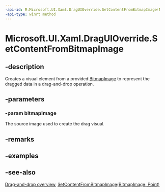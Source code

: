 ```yaml
---
-api-id: M:Microsoft.UI.Xaml.DragUIOverride.SetContentFromBitmapImage(Microsoft.UI.Xaml.Media.Imaging.BitmapImage)
-api-type: winrt method
---
```


<!-- Method syntax
public void SetContentFromBitmapImage(Microsoft.UI.Xaml.Media.Imaging.BitmapImage bitmapImage)
-->

# Microsoft.UI.Xaml.DragUIOverride.SetContentFromBitmapImage

## -description

Creates a visual element from a provided [BitmapImage](../microsoft.ui.xaml.media.imaging/bitmapimage.md) to represent the dragged data in a drag-and-drop operation.

## -parameters

### -param bitmapImage

The source image used to create the drag visual.

## -remarks

## -examples

## -see-also

[Drag-and-drop overview](/windows/apps/design/input/drag-and-drop), [SetContentFromBitmapImage(BitmapImage, Point)](draguioverride_setcontentfrombitmapimage_1393430956.md)
